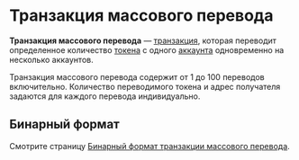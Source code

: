 # Транзакция массового перевода

**Транзакция массового перевода** — [транзакция](/ru/blockchain/transaction/), которая переводит определенное количество [токена](/ru/blockchain/token/) с одного [аккаунта](/ru/blockchain/account/) одновременно на несколько аккаунтов.

Транзакция массового перевода содержит от 1 до 100 переводов включительно. Количество переводимого токена и адрес получателя задаются для каждого перевода индивидуально.

## Бинарный формат

Смотрите страницу [Бинарный формат транзакции массового перевода](/ru/blockchain/binary-format/transaction-binary-format/mass-transfer-transaction-binary-format).
